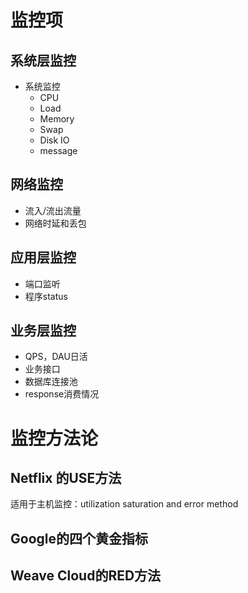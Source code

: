 # 监控项

## 系统层监控

- 系统监控
  - CPU
  - Load
  - Memory
  - Swap
  - Disk IO
  - message

## 网络监控

- 流入/流出流量
- 网络时延和丢包

## 应用层监控

- 端口监听
- 程序status

## 业务层监控

- QPS，DAU日活
- 业务接口
- 数据库连接池
- response消费情况



# 监控方法论

## Netflix 的USE方法

适用于主机监控：utilization saturation and error method

## Google的四个黄金指标

## Weave Cloud的RED方法



